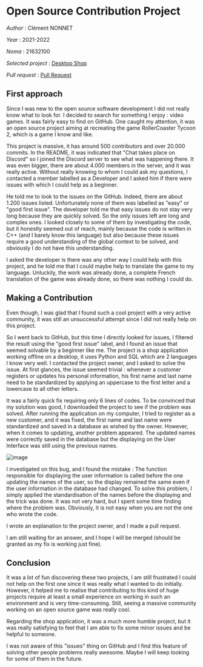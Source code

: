 # Open Source Contribution Project

*Author* : Clément NONNET

*Year* : 2021-2022

*Noma* : 21632100

*Selected project* : [Desktop Shop](https://github.com/rbaltrusch/desktop_shop)

*Pull request* : [Pull Request](https://github.com/rbaltrusch/desktop_shop/pull/12)

## First approach

Since I was new to the open source software development I did not really know what to look for. 
I decided to search for something I enjoy : video games. 
It was fairly easy to find on GitHub. 
One caught my attention, it was an open source project aiming at recreating the game RollerCoaster Tycoon 2, which is a game I know and like.

This project is massive, it has around 500 contributors and over 20.000 commits.
In the README, it was indicated that "Chat takes place on Discord" so I joined the Discord server to see what was happening there.
It was even bigger, there are about 4.000 members in the server, and it was really active. 
Without really knowing to whom I could ask my questions, I contacted a member labelled as a Developer and 
I asked him if there were issues with which I could help as a beginner.

He told me to look to the issues on the GitHub. 
Indeed, there are about 1.200 issues listed. Unfortunately none of them was labelled as "easy" or "good first issue". 
The developer told me that easy issues do not stay very long because they are quickly solved.
So the only issues left are long and complex ones. 
I looked closely to some of them by investigating the code, but it honestly seemed out of reach, mainly because the code is written in C++
(and I barely know this language) but also because these issues require a good understanding of the global context to be solved, and 
obviously I do not have this understanding.

I asked the developer is there was any other way I could help with this project, and he told me that I could maybe help to translate the game to my language. 
Unluckily, the work was already done, a complete French translation of the game was already done, so there was nothing I could do.

## Making a Contribution 

Even though, I was glad that I found such a cool project with a very active community, it was still an unsuccessful attempt 
since I did not really help on this project.

So I went back to GitHub, but this time I directly looked for issues, I filtered the result using the "good first issue" label, 
and I found an issue that seemed solvable by a beginner like me.
The project is a shop application working offline on a desktop, it uses Python and SQL which are 2 languages I know very well.
I contacted the project owner, and I asked to solve the issue.
At first glances, the issue seemed trivial : whenever a customer registers or updates his personal information, 
his first name and last name need to be standardized by applying an uppercase to the first letter and a lowercase to all other letters.

It was a fairly quick fix requiring only 6 lines of codes. 
To be convinced that my solution was good, I downloaded the project to see if the problem was solved.
After running the application on my computer, I tried to register as a new customer, and it was fixed, the first name and last name
were standardized and saved in a database as wished by the owner. 
However, when it comes to updating, another problem appeared.
The updated names were correctly saved in the database but the displaying on the User Interface was still using the previous names.

![image](https://user-images.githubusercontent.com/75025185/144954178-28849af2-d7d2-4910-b7ac-61b22523b8cd.png)

I investigated on this bug, and I found the mistake :
The function responsible for displaying the user information is called before the one updating the names of the user, 
so the display remained the same even if the user information in the database had changed.
To solve this problem, I simply applied the standardisation of the names before the displaying and the trick was done.
It was not very hard, but I spent some time finding where the problem was.
Obviously, it is not easy when you are not the one who wrote the code.

I wrote an explanation to the project owner, and I made a pull request.

I am still waiting for an answer, and I hope I will be merged (should be granted as my fix is working just fine).

## Conclusion

It was a lot of fun discovering these two projects, I am still frustrated I could not help on the first one since it was really
what I wanted to do initially. However, it helped me to realise that contributing to this kind of huge projects require 
at least a small experience on working in such an environment and is very time-consuming.
Still, seeing a massive community working on an open source game was really cool.

Regarding the shop application, it was a much more humble project, but it was really satisfying to feel that I am able
to fix some minor issues and be helpful to someone.

I was not aware of this "issues" thing on GitHub and I find this feature of solving other people problems really awesome.
Maybe I will keep looking for some of them in the future.
